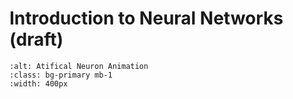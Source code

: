 Introduction to Neural Networks (draft)
===============================

```{figure} ../images/artificial_neuron.gif
:alt: Atifical Neuron Animation
:class: bg-primary mb-1
:width: 400px
```

